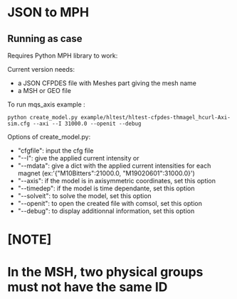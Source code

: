 # JSON to MPH

## Running as case

Requires Python MPH library to work:

Current version needs:
- a JSON CFPDES file with Meshes part giving the mesh name
- a MSH or GEO file

To run mqs_axis example :

```
python create_model.py example/hltest/hltest-cfpdes-thmagel_hcurl-Axi-sim.cfg --axi --I 31000.0 --openit --debug
```

Options of create_model.py:
- "cfgfile": input the cfg file
- "--I": give the applied current intensity
or 
- "--mdata": give a dict with the applied current intensities for each magnet (ex:'{"M10Bitters":21000.0, "M19020601":31000.0}')
- "--axis": if the model is in axisymmetric coordinates, set this option
- "--timedep": if the model is time dependante, set this option
- "--solveit": to solve the model, set this option
- "--openit": to open the created file with comsol, set this option
- "--debug": to display additionnal information, set this option

[NOTE]
====
In the MSH, two physical groups must not have the same ID
====
